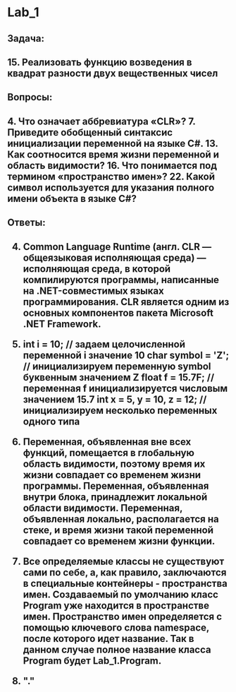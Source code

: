 # Lab_1
<h2>Задача:<h2>
  15. Реализовать функцию возведения в квадрат разности двух вещественных чисел


<h2>Вопросы:<h2>
  4. Что означает аббревиатура «CLR»?
  7. Приведите обобщенный синтаксис инициализации переменной на языке C#.
  13. Как соотносится время жизни переменной и область видимости?
  16. Что понимается под термином «пространство имен»?
  22. Какой символ используется для указания полного имени объекта в языке C#?
  
  <h2>Ответы:<h2>
  
4. Common Language Runtime (англ. CLR — общеязыковая исполняющая среда) — исполняющая среда, в которой компилируются программы, написанные на .NET-совместимых языках программирования. CLR является одним из основных компонентов пакета Microsoft .NET Framework.

7. int i = 10;        // задаем целочисленной переменной i значение 10
   char symbol = 'Z';   // инициализируем переменную symbol буквенным значением Z
   float f = 15.7F;   // переменная f инициализируется числовым значением 15.7
   int x = 5, y = 10, z = 12;    // инициализируем несколько переменных одного типа
   
13. Переменная, объявленная вне всех функций, помещается в глобальную область видимости, поэтому время их жизни совпадает со временем жизни программы. Переменная, объявленная внутри блока, принадлежит локальной области видимости. Переменная, объявленная локально, располагается на стеке, и время жизни такой переменной совпадает со временем жизни функции.

16. Все определяемые классы не существуют сами по себе, а, как правило, заключаются в специальные контейнеры - пространства имен. Создаваемый по умолчанию класс Program уже находится в пространстве имен. Пространство имен определяется с помощью ключевого слова namespace, после которого идет название. Так в данном случае полное название класса Program будет Lab_1.Program.

22. "."

